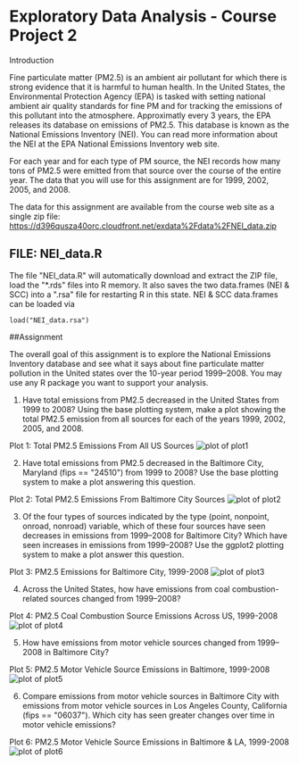 Exploratory Data Analysis - Course Project 2
============================================

Introduction

Fine particulate matter (PM2.5) is an ambient air pollutant for which there is strong evidence that it is harmful to human health. In the United States, the Environmental Protection Agency (EPA) is tasked with setting national ambient air quality standards for fine PM and for tracking the emissions of this pollutant into the atmosphere. Approximatly every 3 years, the EPA releases its database on emissions of PM2.5. This database is known as the National Emissions Inventory (NEI). You can read more information about the NEI at the EPA National Emissions Inventory web site.

For each year and for each type of PM source, the NEI records how many tons of PM2.5 were emitted from that source over the course of the entire year. The data that you will use for this assignment are for 1999, 2002, 2005, and 2008.

The data for this assignment are available from the course web site as a single zip file:
<https://d396qusza40orc.cloudfront.net/exdata%2Fdata%2FNEI_data.zip>

## FILE: NEI_data.R
The file "NEI_data.R" will automatically download and extract the ZIP file, load the "*.rds" files into R memory. It also saves the two data.frames (NEI & SCC) into a ".rsa" file for restarting R in this state. NEI & SCC data.frames can be loaded via
```
load("NEI_data.rsa")
```

##Assignment

The overall goal of this assignment is to explore the National Emissions Inventory database and see what it says about fine particulate matter pollution in the United states over the 10-year period 1999–2008. You may use any R package you want to support your analysis.

1. Have total emissions from PM2.5 decreased in the United States from 1999 to 2008? Using the base plotting system, make a plot showing the total PM2.5 emission from all sources for each of the years 1999, 2002, 2005, and 2008.

Plot 1: Total PM2.5 Emissions From All US Sources
![plot of plot1](plot1.png) 

2. Have total emissions from PM2.5 decreased in the Baltimore City, Maryland (fips == "24510") from 1999 to 2008? Use the base plotting system to make a plot answering this question.

Plot 2: Total PM2.5 Emissions From Baltimore City Sources
![plot of plot2](plot2.png)

3. Of the four types of sources indicated by the type (point, nonpoint, onroad, nonroad) variable, which of these four sources have seen decreases in emissions from 1999–2008 for Baltimore City? Which have seen increases in emissions from 1999–2008? Use the ggplot2 plotting system to make a plot answer this question.

Plot 3: PM2.5 Emissions for Baltimore City, 1999-2008
![plot of plot3](plot3.png)

4. Across the United States, how have emissions from coal combustion-related sources changed from 1999–2008?

Plot 4: PM2.5 Coal Combustion Source Emissions Across US, 1999-2008
![plot of plot4](plot4.png)

5. How have emissions from motor vehicle sources changed from 1999–2008 in Baltimore City?

Plot 5: PM2.5 Motor Vehicle Source Emissions in Baltimore, 1999-2008
![plot of plot5](plot5.png)

6. Compare emissions from motor vehicle sources in Baltimore City with emissions from motor vehicle sources in Los Angeles County, California (fips == "06037"). Which city has seen greater changes over time in motor vehicle emissions?

Plot 6: PM2.5 Motor Vehicle Source Emissions in Baltimore & LA, 1999-2008
![plot of plot6](plot6.png)
